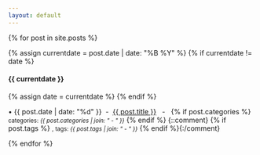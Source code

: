 ```yaml
---
layout: default
---
```


{% for post in site.posts %}

  {% assign currentdate = post.date | date: "%B %Y" %}
  {% if currentdate != date %}
  <h4 id="y{{post.date | date: "%Y"}}"> {{ currentdate }} </h4>
    {% assign date = currentdate %}
  {% endif %}

&bull; {{ post.date | date: "%d" }}&nbsp; - &nbsp;<a href="{{ site.baseurl }}{{ post.url }}">{{ post.title }}</a> &nbsp; - &nbsp; {% if post.categories %} <small>categories: <em>{{ post.categories | join: "</em> - <em>" }}</em></small> {% endif %} {::comment} {% if post.tags %} <small>, tags: <em>{{ post.tags | join: "</em> - <em>" }}</em></small> {% endif %}{:/comment}

{% endfor %}
